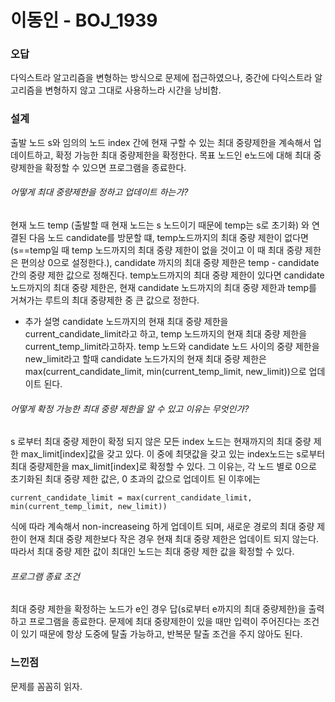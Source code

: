 # 이동인 - BOJ_1939

### 오답
다익스트라 알고리즘을 변형하는 방식으로 문제에 접근하였으나,
중간에 다익스트라 알고리즘을 변형하지 않고 그대로 사용하느라 시간을 낭비함.

### 설계
출발 노드 s와 임의의 노드 index 간에 현재 구할 수 있는 최대 중량제한을 계속해서 업데이트하고, 확정 가능한 최대 중량제한을 확정한다. 목표 노드인 e노드에 대해 최대 중량제한을 확정할 수 있으면 프로그램을 종료한다.

###### 어떻게 최대 중량제한을 정하고 업데이트 하는가?
현재 노드 temp (출발할 때 현재 노드는 s 노드이기 때문에 temp는 s로 초기화) 와 연결된 다음 노드 candidate를 방문할 떄,
temp노드까지의 최대 중량 제한이 없다면(s==temp일 때 temp 노드까지의 최대 중량 제한이 없을 것이고 이 때 최대 중량 제한은 편의상 0으로 설정한다.), candidate 까지의 최대 중량 제한은 temp - candidate간의 중량 제한 값으로 정해진다.
temp노드까지의 최대 중량 제한이 있다면 candidate 노드까지의 최대 중량 제한은, 현재 candidate 노드까지의 최대 중량 제한과 temp를 거쳐가는 루트의 최대 중량제한 중 큰 값으로 정한다.
- 추가 설명
candidate 노드까지의 현재 최대 중량 제한을 current_candidate_limit라고 하고, temp 노드까지의 현재 최대 중량 제한을 current_temp_limit라고하자.
temp 노드와 candidate 노드 사이의 중량 제한을 new_limit라고 할때
candidate 노드가지의 현재 최대 중량 제한은 max(current_candidate_limit, min(current_temp_limit, new_limit))으로 업데이트 된다.

###### 어떻게 확정 가능한 최대 중량 제한을 알 수 있고 이유는 무엇인가?
s 로부터 최대 중량 제한이 확정 되지 않은 모든 index 노드는 현재까지의 최대 중량 제한 max_limit[index]값을 갖고 있다.
이 중에 최댓값을 갖고 있는 index노드는 s로부터 최대 중량제한을 max_limit[index]로 확정할 수 있다.
그 이유는, 각 노드 별로 0으로 초기화된 최대 중량 제한 값은, 0 초과의 값으로 업데이트 된 이후에는 
```
current_candidate_limit = max(current_candidate_limit, min(current_temp_limit, new_limit))
``` 
식에 따라 계속해서 non-increaseing 하게 업데이트 되며, 새로운 경로의 최대 중량 제한이 현재 최대 중량 제한보다 작은 경우 현재 최대 중량 제한은 업데이트 되지 않는다.
따라서 최대 중량 제한 값이 최대인 노드는 최대 중량 제한 값을 확정할 수 있다.

###### 프로그램 종료 조건
최대 중량 제한을 확정하는 노드가 e인 경우 답(s로부터 e까지의 최대 중량제한)을 출력하고 프로그램을 종료한다.
문제에 최대 중량제한이 있을 때만 입력이 주어진다는 조건이 있기 때문에 항상 도중에 탈출 가능하고, 반복문 탈출 조건을 주지 않아도 된다.

### 느낀점
문제를 꼼꼼히 읽자.